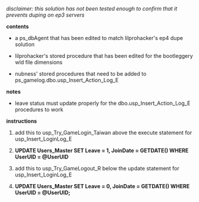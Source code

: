 *disclaimer: this solution has not been tested enough to confirm that it prevents duping on ep3 servers*

**contents**

* a ps_dbAgent that has been edited to match lilprohacker's ep4 dupe solution

* lilprohacker's stored procedure that has been edited for the bootleggery wld file dimensions

* nubness' stored procedures that need to be added to ps_gamelog.dbo.usp_Insert_Action_Log_E

**notes**

* leave status must update properly for the dbo.usp_Insert_Action_Log_E procedures to work

**instructions**

1. add this to usp_Try_GameLogin_Taiwan above the execute statement for usp_Insert_LoginLog_E

1. **UPDATE Users_Master SET Leave = 1, JoinDate = GETDATE() WHERE UserUID = @UserUID**

2. add this to usp_Try_GameLogout_R below the update statement for usp_Insert_LoginLog_E

2. **UPDATE Users_Master SET Leave = 0, JoinDate = GETDATE() WHERE UserUID = @UserUID;**
